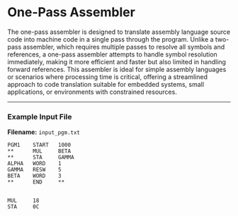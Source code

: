 # One-Pass Assembler

The one-pass assembler is designed to translate assembly language source code into machine code in a single pass through the program. Unlike a two-pass assembler, which requires multiple passes to resolve all symbols and references, a one-pass assembler attempts to handle symbol resolution immediately, making it more efficient and faster but also limited in handling forward references. This assembler is ideal for simple assembly languages or scenarios where processing time is critical, offering a streamlined approach to code translation suitable for embedded systems, small applications, or environments with constrained resources.

---

### Example Input File

**Filename:** `input_pgm.txt`

```plaintext
PGM1    START   1000
**      MUL     BETA
**      STA     GAMMA
ALPHA   WORD    1
GAMMA   RESW    5
BETA    WORD    3
**      END     **


MUL     18
STA     0C

